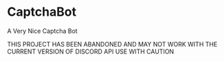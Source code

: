 # CaptchaBot
A Very Nice Captcha Bot

THIS PROJECT HAS BEEN ABANDONED AND MAY NOT WORK WITH THE CURRENT VERSION OF DISCORD API
USE WITH CAUTION
